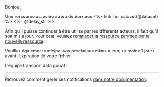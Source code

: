 Bonjour,

Une ressource associée au jeu de données <%= link_for_dataset(@dataset) %> <%= @delay_str %>.

Afin qu’il puisse continuer à être utilisé par les différents acteurs, il faut qu’il soit mis à jour. Pour cela, veuillez <a href="https://doc.transport.data.gouv.fr/administration-des-donnees/procedures-de-publication/mettre-a-jour-des-donnees#remplacer-un-jeu-de-donnees-existant-plutot-quen-creer-un-nouveau">remplacer la ressource périmée par la nouvelle ressource</a>.

Veuillez également anticiper vos prochaines mises à jour, au moins 7 jours avant l’expiration de votre fichier.

L’équipe transport.data.gouv.fr

---
Retrouvez comment gérer ces notifications <a href="https://doc.transport.data.gouv.fr/administration-des-donnees/procedures-de-publication/gerer-la-qualite-des-donnees">dans notre documentation</a>.
